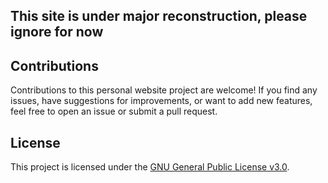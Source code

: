 ## This site is under major reconstruction, please ignore for now

## Contributions

Contributions to this personal website project are welcome! If you find any issues, have suggestions for improvements, or want to add new features, feel free to open an issue or submit a pull request.

## License

This project is licensed under the [GNU General Public License v3.0](LICENSE).
